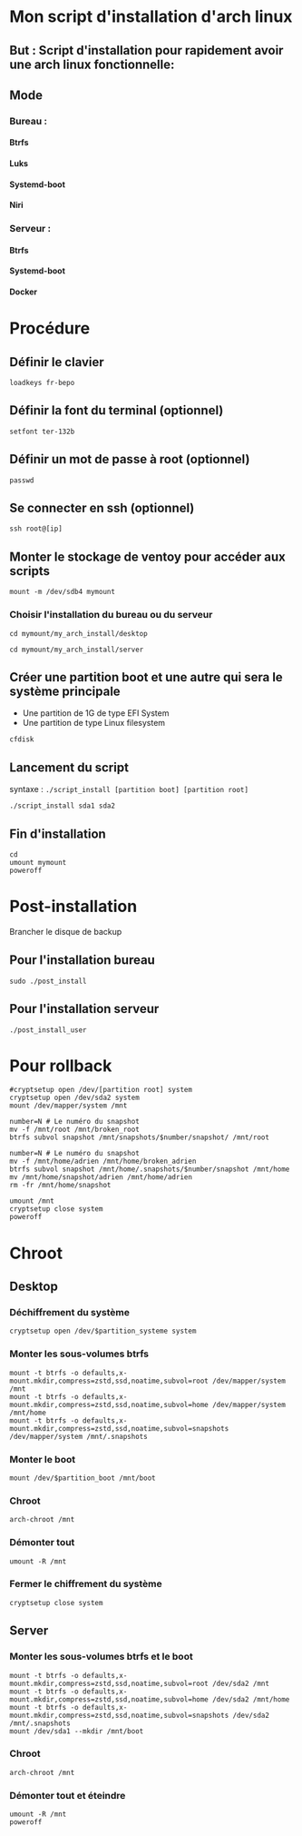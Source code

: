 # Mon script d'installation d'arch linux

## But : Script d'installation pour rapidement avoir une arch linux fonctionnelle:
## Mode
### Bureau :
#### Btrfs
#### Luks
#### Systemd-boot
#### Niri
### Serveur :
#### Btrfs
#### Systemd-boot
#### Docker

# Procédure

## Définir le clavier
```
loadkeys fr-bepo
```

## Définir la font du terminal (optionnel)
```
setfont ter-132b
```

## Définir un mot de passe à root (optionnel)
```
passwd
```

## Se connecter en ssh (optionnel)
```
ssh root@[ip]
```

## Monter le stockage de ventoy pour accéder aux scripts
```
mount -m /dev/sdb4 mymount
```
### Choisir l'installation du bureau ou du serveur
```
cd mymount/my_arch_install/desktop
```
```
cd mymount/my_arch_install/server
```

## Créer une partition boot et une autre qui sera le système principale
- Une partition de 1G de type EFI System
- Une partition de type Linux filesystem
```
cfdisk
```

## Lancement du script
syntaxe : `./script_install [partition boot] [partition root]`
```
./script_install sda1 sda2
```

## Fin d'installation
```
cd
umount mymount
poweroff
```

# Post-installation
Brancher le disque de backup
## Pour l'installation bureau
```
sudo ./post_install
```
## Pour l'installation serveur
```
./post_install_user
```

# Pour rollback
```
#cryptsetup open /dev/[partition root] system
cryptsetup open /dev/sda2 system
mount /dev/mapper/system /mnt

number=N # Le numéro du snapshot
mv -f /mnt/root /mnt/broken_root
btrfs subvol snapshot /mnt/snapshots/$number/snapshot/ /mnt/root

number=N # Le numéro du snapshot
mv -f /mnt/home/adrien /mnt/home/broken_adrien
btrfs subvol snapshot /mnt/home/.snapshots/$number/snapshot /mnt/home
mv /mnt/home/snapshot/adrien /mnt/home/adrien
rm -fr /mnt/home/snapshot

umount /mnt
cryptsetup close system
poweroff
```

# Chroot

## Desktop
### Déchiffrement du système
```
cryptsetup open /dev/$partition_systeme system
```
### Monter les sous-volumes btrfs
```
mount -t btrfs -o defaults,x-mount.mkdir,compress=zstd,ssd,noatime,subvol=root /dev/mapper/system /mnt
mount -t btrfs -o defaults,x-mount.mkdir,compress=zstd,ssd,noatime,subvol=home /dev/mapper/system /mnt/home
mount -t btrfs -o defaults,x-mount.mkdir,compress=zstd,ssd,noatime,subvol=snapshots /dev/mapper/system /mnt/.snapshots
```
### Monter le boot
```
mount /dev/$partition_boot /mnt/boot
```
### Chroot
```
arch-chroot /mnt
```
### Démonter tout
```
umount -R /mnt
```
### Fermer le chiffrement du système
```
cryptsetup close system
```
## Server
### Monter les sous-volumes btrfs et le boot
```
mount -t btrfs -o defaults,x-mount.mkdir,compress=zstd,ssd,noatime,subvol=root /dev/sda2 /mnt
mount -t btrfs -o defaults,x-mount.mkdir,compress=zstd,ssd,noatime,subvol=home /dev/sda2 /mnt/home
mount -t btrfs -o defaults,x-mount.mkdir,compress=zstd,ssd,noatime,subvol=snapshots /dev/sda2 /mnt/.snapshots
mount /dev/sda1 --mkdir /mnt/boot
```
### Chroot
```
arch-chroot /mnt
```
### Démonter tout et éteindre
```
umount -R /mnt
poweroff
```
